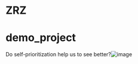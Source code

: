 # ZRZ 
# demo_project
Do self-prioritization help us to see better?![image](https://github.com/ZRZ0320/ZRZ/assets/138181863/16e5efe0-1317-432a-b42b-ba198b71e5e6)
